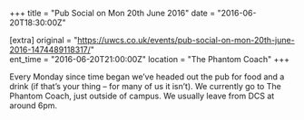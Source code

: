 +++
title = "Pub Social on Mon 20th June 2016"
date = "2016-06-20T18:30:00Z"

[extra]
original = "https://uwcs.co.uk/events/pub-social-on-mon-20th-june-2016-1474489118317/"    
ent_time = "2016-06-20T21:00:00Z"
location = "The Phantom Coach"
+++

Every Monday since time began we’ve headed out the pub for food and a drink (if that’s your thing – for many of us it isn’t). We currently go to The Phantom Coach, just outside of campus. We usually leave from DCS at around 6pm.

